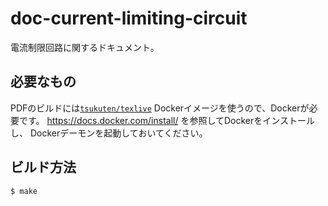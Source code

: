 # doc-current-limiting-circuit

電流制限回路に関するドキュメント。


## 必要なもの

PDFのビルドには[`tsukuten/texlive`](https://hub.docker.com/r/tsukuten/texlive/)
Dockerイメージを使うので、Dockerが必要です。
https://docs.docker.com/install/ を参照してDockerをインストールし、
Dockerデーモンを起動しておいてください。


## ビルド方法

```
$ make
```
